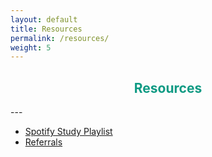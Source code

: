 ```yaml
---
layout: default
title: Resources
permalink: /resources/
weight: 5
---
```

<h2 style="text-align:center; color: #0e9a83">
    <div>
        <b>Resources</b>
    </div>
</h2>
---

* [Spotify Study Playlist](https://open.spotify.com/playlist/6mtQxnGRYzAzILoJBPPcey?si=9Q8hWMgVSVWNEnyordHkyQ)
* [Referrals](/referrals.md)